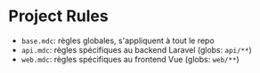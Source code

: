# Project Rules

- `base.mdc`: règles globales, s'appliquent à tout le repo
- `api.mdc`: règles spécifiques au backend Laravel (globs: `api/**`)
- `web.mdc`: règles spécifiques au frontend Vue (globs: `web/**`)
